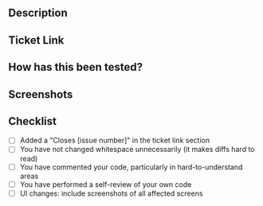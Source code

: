 ## Description

<!--
A description of what this pull request does.
-->

## Ticket Link

<!--
Please link the relevant GitHub issue, e.g.

  Closes https://github.com/patio/chat-mobile/issues/XXXXX

-->

## How has this been tested?

<!--

Please describe the tests that you ran to verify your changes. e.g.

Tested the home screen using these devices:

iPhone 11 13.2.2 - Simulator

Pixel 2 API 29 - Simulator

-->

## Screenshots

<!--
If the PR includes UI changes or is related to a screen, include screenshots/GIFs.
-->


## Checklist

- [ ] Added a "Closes [issue number]" in the ticket link section
- [ ] You have not changed whitespace unnecessarily (it makes diffs hard to read)
- [ ] You have commented your code, particularly in hard-to-understand areas
- [ ] You have performed a self-review of your own code
- [ ] UI changes: include screenshots of all affected screens
